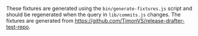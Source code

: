 These fixtures are generated using the `bin/generate-fixtures.js` script and should be regenerated when the query in `lib/commits.js` changes. The fixtures are generated from https://github.com/TimonVS/release-drafter-test-repo.
